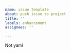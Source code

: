 ```yaml
---
name: issue template
about: push issue to project
title: ''
labels: enhancement
assignees: ''

---
```


Not yaml
